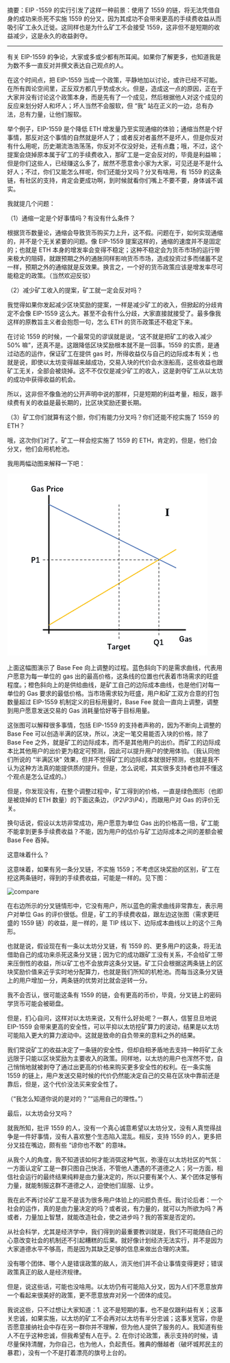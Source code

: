 摘要：EIP -1559 的实行引发了这样一种前景：使用了 1559 的链，将无法凭借自身的成功来杀死不实施 1559 的分叉，因为其成功不会带来更高的手续费收益从而吸引矿工永久迁徙。这同样也是为什么矿工不会接受 1559，这非但不是短期的收益减少，这是永久的收益剥夺。

---

有关 EIP-1559 的争论，大家或多或少都有所耳闻。如果你了解更多，也知道我是为数不多一直反对并撰文表达自己观点的人。

在这个时间点，把 EIP-1559 当成一个政策，平静地加以讨论，或许已经不可能。在所有舆论空间里，正反双方都几乎势成水火。但是，造成这一点的原因，正在于大家并没有讨论这个政策本身，而是先有了一个成见，然后根据他人对这个成见的反应来划分好人和坏人；坏人当然不会服软，但 “我” 站在正义的一边，总有办法，总有力量，让他们服软。

举个例子，EIP-1559 是个降低 ETH 增发量乃至实现通缩的体验；通缩当然是个好事情，那反对这个事情的自然就是坏人了；或者反对者虽然不是坏人，但是你反对有什么用呢，历史潮流浩浩荡荡，你反对不仅没好处，还有点蠢；哦，不过，这个提案会烧掉原本属于矿工的手续费收入，那矿工是一定会反对的，毕竟是利益嘛；但是你们这些人，已经赚这么多了，居然不愿意舍小家为大家，可见还是不是什么好人；不过，你们又能怎么样呢，你们还能分叉吗？分叉有啥用，有 1559 的这条链，有社区的支持，肯定会更成功啊，到时候就看你们嘴上不要不要，身体诚不诚实。

我就提几个问题：

（1）通缩一定是个好事情吗？有没有什么条件？

根据货币数量论，通缩会导致货币购买力上升，这不假。问题在于，如何实现通缩的，并不是个无关紧要的问题。像 EIP-1559 提案这样的，通缩的速度并不是固定的；也就是 ETH 本身的增发率会变得不稳定；这种不稳定会为货币市场的运行带来极大的阻碍，就跟预期之外的通胀同样影响货币市场，造成投资过多而储蓄不足一样，预期之外的通缩就是反效果。换言之，一个好的货币政策应该是增发率尽可能稳定的政策。（当然欢迎反驳）

（2）减少矿工收入的提案，矿工就一定会反对吗？

我觉得如果你发起减少区块奖励的提案，一样是减少矿工的收入，但掀起的分歧肯定不会像 EIP-1559 这么大。甚至不会有什么分歧，大家直接就接受了。最多像我这样的原教旨主义者会抱怨一句，怎么 ETH 的货币政策还不稳定下来。

在讨论 1559 的时候，一个最常见的谬误就是说，“这不就是把矿工的收入减少 50% 嘛”，还真不是。这跟降低区块奖励根本就不是一回事。1559 的实质，是通过动态的运作，保证矿工在提供 gas 时，所得收益仅与自己的边际成本有关；也就是说，即使以太坊变得越来越成功，交易入块的代价会水涨船高，这些收益也跟矿工无关，全部会被烧掉。这不不仅仅是减少矿工的收入，这是剥夺矿工从以太坊的成功中获得收益的机会。

所以，这非但不像鱼池的公开声明中说的那样，只是短期的利益考量，相反，跟手续费有关的收益是最长期的，比区块奖励还要长期。

（3）矿工你们就算有这个胆，你们有能力分叉吗？你们还能不挖实施了 1559 的 ETH？

哦，这次你们对了。矿工一样会挖实施了 1559 的 ETH，肯定的，但是，他们会分叉，他们会用机枪池。

我用两幅动图来解释一下吧：

![I-to-III](./images/I-to-III.gif)

上面这幅图演示了 Base Fee 向上调整的过程。蓝色斜向下的是需求曲线，代表用户愿意为每一单位的 gas 出的最高价格，这条线的位置也代表着市场需求的旺盛程度。；橙色斜向上的是供给曲线，是矿工自己的边际成本曲线，也是他们对每一单位的 Gas 要求的最低价格。当市场需求较为旺盛，用户和矿工双方合意的打包数量超过 EIP-1559 机制定义的目标用量时，Base Fee 就会一直向上调整，调整到用户愿意发送交易的 Gas 消耗量恰好等于目标用量。

这张图可以解释很多事情，包括 EIP-1559 的支持者声称的，因为不断向上调整的 Base Fee 可以创造半满的区块，所以，决定一笔交易能否入块的价格，除了 Base Fee 之外，就是矿工的边际成本，而不是其他用户的出价。而矿工的边际成本比其他用户的出价更为稳定可预测，因此可以提升用户的使用体验。（我认同他们所说的 “半满区块” 效果，但并不觉得矿工的边际成本就很好预测，也就是我不认为这种方法真的能提供质的提升。但是，怎么说呢，其实很多支持者也并不懂这个观点是怎么证成的。）

但是，你发现没有，在整个调整过程中，矿工得到的价格，一直是绿色图形（也即是被烧掉的 ETH 数量）的下面这条边，（P2\P3\P4），而跟用户对 Gas 的评价无关。

换句话说，假设以太坊非常成功，用户愿意为单位 Gas 出的价格高一倍，矿工能不能拿到更多手续费收益？不能，因为用户的估价与矿工边际成本之间的差额会被 Base Fee 吞掉。

这意味着什么？

这意味着，如果有另一条分叉链，不实施 1559；不考虑区块奖励的区别，矿工在挖这两条链时，得到的手续费收益，可能是一样的。见下图：

![compare](D:\Ethfanswork\2021\why-not-1559\compare.png)

在右边所示的分叉链情形中，它没有用户，所以蓝色的需求曲线非常靠左，表示用户对单位 Gas 的评价很低。但是，矿工的手续费收益，跟左边这张图（需求更旺盛的 1559 链）的收益，是一样的，是 TIP 线以下、边际成本曲线以上的这个三角形。

也就是说，假设现在有一条以太坊分叉链，有 1559 的、更多用户的这条，将无法借助自己的成功来杀死这条分叉链；因为它的成功跟矿工没有关系，不会给矿工带来压倒性的收益，所以矿工也不会放弃这条分叉链。矿工只会根据这两条链上的区块奖励价值来近乎实时地分配算力，也就是我们所知的机枪池。而每当这条分叉链上的用户增加一分，两条链的优势对比就会逆转一分。

我不会否认，很可能这条有 1559 的链，会有更高的币价，毕竟，分叉链上的密码学货币可能会被砸盘。

但是，扪心自问，这样对以太坊来说，又有什么好处呢？一群人，信誓旦旦地说 EIP-1559 会带来更高的安全性，可以平抑以太坊挖矿算力的波动，结果是以太坊可能陷入更大的算力波动中。这就是致命的自负带来的意料之外的结果。

我们常说矿工的收益决定了一条链的安全性，但却自相矛盾地去支持一种将矿工永远限于只能以区块奖励为主要收入的政策。同样地，以太坊的用户也浑然不觉，自己悄悄地就被剥夺了通过出更高的价格来购买更多安全性的权利。在一条实施 1559 的链上，用户发送交易时候的代价仍然能决定自己的交易在区块中靠前还是靠后，但是，这个代价没法买来安全性了。

（“我怎么知道你说的是对的？”“运用自己的理性。”）

最后，以太坊会分叉吗？

就我所知，批评 1559 的人，没有一个真心诚意希望以太坊分叉，没有人真觉得战争是一件好事情，没有人喜欢整个生态陷入混乱。相反，支持 1559 的人，更多把分叉挂在嘴边，颇有些 “谅你也不敢” 的意味。

从我个人的角度，我不知道该如何才能消弭这种气氛，弥漫在以太坊社区的气氛：一方面认定矿工是一群只图自己快活，不管他人遭遇的不道德之人；另一方面，相信社会运行的最终结果纯粹是由力量决定的，所以只要有某个人、某个团体足够有力量，就能制服这群不道德之人，迫使他们屈服、让步。

我在此不再讨论矿工是不是该为很多用户体验上的问题负责任。我讨论后者：一个社会的运作，真的是由力量决定的吗？或者说，有力量的，就可以为所欲为吗？再或者，力量加上智慧，就能改造社会，使之进步吗？我的答案是否定的。

从社会科学，尤其是经济学中，我们得到的最重要教训就是，我们不可能随自己的心意改变社会的机制还不引起糟糕的后果。就好像计划经济无法实行，并不是因为大家道德水平不够高，而是因为其缺乏足够的信息来做出合理的决策。

没有哪个团体、哪个人是错误政策的敌人，消灭他们并不会让事情变得更好；错误政策真正的敌人是经济规律。

但是，说这些话，可能也没啥用。以太坊仍有可能陷入分叉，因为人们不愿意放弃一个看起来很美好的政策，更不愿意放弃对另一个团体的成见。

我说这些，只不过想让大家知道：1. 这不是短期的事，也不是仅跟利益有关；这事关忠诚，如果实施，以太坊的矿工不会再对以太坊有半分忠诚；这事关宽容，你是否愿意接纳社会中存在另一群你并不理解，但为他人提供了服务的人。我知道有些人不在乎这种忠诚，但我希望有人在乎。2. 在你讨论政策，表示支持的时候，请尽量保持清醒，为你自己，也为他人，负起责任。雅典的僭越者（破坏城邦民主的暴君），没有一个不是打着漂亮的旗号上台的。
